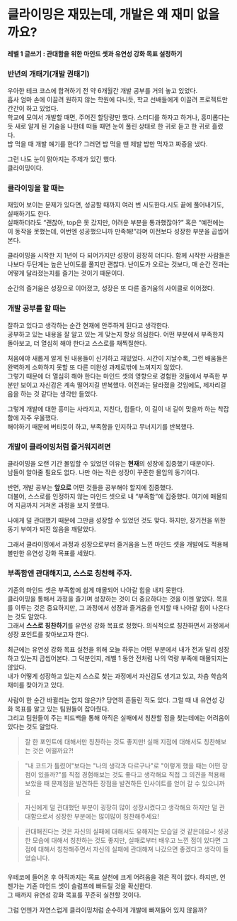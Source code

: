 # 클라이밍은 재밌는데, 개발은 왜 재미 없을까요?
#### 레벨 1 글쓰기 : 관대함을 위한 마인드 셋과 유연성 강화 목표 설정하기

### 반년의 개태기(개발 권태기)
우아한 테크 코스에 합격하기 전 약 6개월간 개발 공부를 거의 놓고 있었다.
<br>
흡사 엄마 손에 이끌려 원하지 않는 학원에 다니듯, 학교 선배들에게 이끌려 프로젝트만 간간이 하고 있었다.
<br>
학교에 모여서 개발할 때면, 주어진 할당량만 했다. 스터디를 하자고 하거나, 흥미롭다는 듯 새로 알게 된 기술을 나한테 떠들 때면 눈이 풀린 상태로 한 귀로 듣고 한 귀로 흘렸다.
<br>
밥 먹을 때 개발 얘기를 한다? 그러면 밥 먹을 땐 제발 밥만 먹자고 짜증을 냈다.
<p>
그런 나도 눈이 맑아지는 주제가 있긴 했다. 
<br>
클라이밍이다.

### 클라이밍을 할 때는
재밌어 보이는 문제가 있다면, 성공할 때까지 여러 번 시도한다.시도 끝에 풀어내기도, 실패하기도 한다.
<br>
실패하더라도 “괜찮아, top은 못 갔지만, 어려운 부분을 통과했잖아?” 혹은 “예전에는 이 동작을 못했는데, 이번엔 성공했으니까 만족해!”라며 이전보다 성장한 부분을 곱씹어본다.
<p>
클라이밍을 시작한 지 1년이 다 되어가지만 성장이 굉장히 더디다. 함께 시작한 사람들은 나보다 두단계는 높은 난이도를 풀지만 괜찮다. 난이도가 오르는 것보다, 매 순간 전과는 어떻게 달라졌는지를 즐기는 것이기 때문이다.
<p>
순간의 즐거움은 성장으로 이어졌고, 성장은 또 다른 즐거움의 사이클로 이어졌다.

### 개발 공부를 할 때는
잘하고 있다고 생각하는 순간 현재에 안주하게 된다고 생각한다.
<br>
공부하고 있는 내용을 잘 알고 있는 게 맞는지 항상 의심한다. 어떤 부분에서 부족한지 돌아보고, 더 열심히 해야 한다고 스스로를 채찍질한다.
<p>
처음에야 새롭게 알게 된 내용들이 신기하고 재밌었다. 시간이 지날수록, 그런 배움들은 완벽하게 소화하지 못할 또 다른 미완성 과제로밖에 느껴지지 않았다. 
<br>
그렇기 때문에 더 열심히 해야 한다는 마인드 셋의 영향으로 경험한 것들에서 부족한 부분만 보이고 자신감은 계속 떨어지길 반복했다.
이전과는 달라졌을 것임에도, 제자리걸음을 하는 것 같다는 생각만 들었다. 
<p>
그렇게 개발에 대한 흥미는 사라지고, 지친다, 힘들다, 이 길이 내 길이 맞을까 하는 착잡함에 자주 우울했다.
<br>
해야하기 때문에 버티듯이 하고, 부족함을 인지하고 무너지기를 반복했다.

### 개발이 클라이밍처럼 즐거워지려면
클라이밍을 오랜 기간 몰입할 수 있었던 이유는 **현재**의 성장에 집중했기 때문이다.
<br>
남들이 알아줄 필요도 없다. 나만 아는 작은 성장이 꾸준한 몰입의 동기이다.
<p>

반면, 개발 공부는 **앞으로** 어떤 것들을 공부해야 할지에 집중했다.
<br>
더불어, 스스로를 인정하지 않는 마인드 셋으로 내 “부족함”에 집중했다. 여기에 매몰되어 지금까지 거쳐온 과정을 보지 못했다.
<p>
나에게 덜 관대했기 때문에 그만큼 성장할 수 있었던 것도 맞다. 하지만, 장기전을 위한 동기 부여가 되진 않음을 깨달았다.
<p>
그래서 클라이밍에서 과정과 성장으로부터 즐거움을 느낀 마인드 셋을 개발에도 적용해볼만한 유연성 강화 목표를 세웠다.

### 부족함엔 관대해지고, 스스로 칭찬해 주자.
기존의 마인드 셋은 부족함에 쉽게 매몰되어 나아갈 힘을 내지 못한다.
<br>
클라이밍을 통해서 과정을 즐기며 성장하는 것이 더 중요하다는 것을 이젠 알았다. 목표를 이루는 것은 중요하지만, 그 과정에서 성장과 즐거움을 인지할 때 나아갈 힘이 나온다는 것도 알았다.
<br>
그래서 **스스로 칭찬하기**를 유연성 강화 목표로 정했다. 의식적으로 칭찬하면서 과정에서 성장 포인트를 찾아보고자 한다.
<p>
최근에는 유연성 강화 목표 실천을 위해 오늘 하루는 어떤 부분에서 내가 전과 달리 성장하고 있는지 곱씹어본다. 그 덕분인지, 레벨 1 동안 전처럼 나의 역량 부족에 매몰되지는 않았다.
<br>
내가 어떻게 성장하고 있는지 스스로 찾는 과정에서 자신감도 생기고 있고, 차츰 학습의 재미를 찾아가고 있다.
<p>
사람이 한 순간 바뀔리는 없지 않은가? 당연히 흔들린 적도 있다. 그럴 때 내 유연성 강화 목표를 알고 있는 팀원들이 잡아줬다. 
<br>
그리고 팀원들이 주는 피드백을 통해 아직은 실패에서 칭찬할 점을 찾는데에는 어려움이 있다는 것도 알았다.


> 잘 한 포인트에 대해서만 칭찬하는 것도 좋지만!
실패 지점에 대해서도 칭찬해보는 것은 어떨까요?!

> "내 코드가 틀렸어"보다는 "나의 생각과 다르구나"로 "이렇게 했을 때는 어떤 장점이 있을까?"를 직접 경험해보는 것도 좋다고 생각해요
직접 그 의견을 적용해보았을 때 문제점을 발견하든 장점을 발견하든 인사이트를 얻어 갈 수 있으니까요

> 자신에게 덜 관대했던 부분이 굉장히 많이 성장시켰다고 생각해요
하지만 덜 관대함으로서 성장한 부분에는 많이많이 칭찬해주세요!

>관대해진다는 것은 자신의 실패에 대해서도 유해지는 모습일 것 같은데요~!
성공한 모습에 대해서 칭찬하는 것도 좋지만,
실패로부터 배우고 느낀 점이 있다면 그 점에 대해서 칭찬해주면서
자신의 실패에 관대해져 나갔으면 좋겠다고 생각이 들었습니다.


### 
우테코에 들어온 후 아직까지는 목표 실천에 크게 어려움을 겪은 적이 없다. 하지만, 언젠가는 기존 마인드 셋이 슬럼프에 빠트릴 것을 확신한다.
<br>
그 때까지 유연성 강화 목표를 꾸준히 실천할 것이다.
<p>
그럼 언젠가 자연스럽게 클라이밍처럼 순수하게 개발에 빠져들어 있지 않을까?